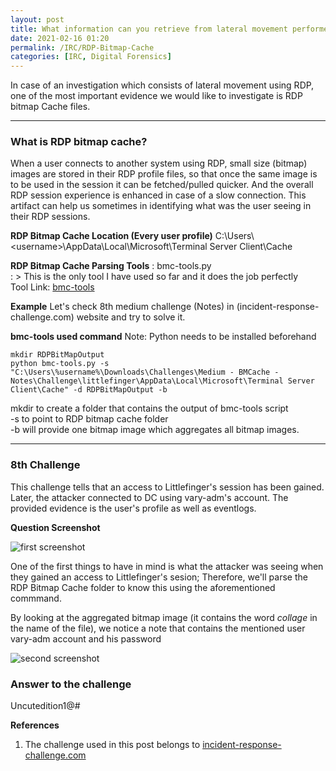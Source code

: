 ```yaml
---
layout: post
title: What information can you retrieve from lateral movement performed via RDP?
date: 2021-02-16 01:20
permalink: /IRC/RDP-Bitmap-Cache
categories: [IRC, Digital Forensics]
---
```


In case of an investigation which consists of lateral movement using RDP, one of the most important evidence we would like to investigate is RDP bitmap Cache files.

---

###  What is RDP bitmap cache?
When a user connects to another system using RDP, small size (bitmap) images are stored in their RDP profile files, so that once the same image is to be used in the session it can be fetched/pulled quicker. And the overall RDP session experience is enhanced in case of a slow connection. This artifact can help us sometimes in identifying what was the user seeing in their RDP sessions. 

**RDP Bitmap Cache Location (Every user profile)**
C:\Users\\\<username>\AppData\Local\Microsoft\Terminal Server Client\Cache

**RDP Bitmap Cache Parsing Tools**
: bmc-tools.py<br>
: > This is the only tool I have used so far and it does the job perfectly<br>
Tool Link: [bmc-tools](https://github.com/ANSSI-FR/bmc-tools)

**Example**
Let's check 8th medium challenge (Notes) in (incident-response-challenge.com) website and try to solve it.

**bmc-tools used command**
Note: Python needs to be installed beforehand

`mkdir RDPBitMapOutput`<br>
`python bmc-tools.py -s "C:\Users\%username%\Downloads\Challenges\Medium - BMCache - Notes\Challenge\littlefinger\AppData\Local\Microsoft\Terminal Server Client\Cache" -d RDPBitMapOutput -b`

mkdir to create a folder that contains the output of bmc-tools script<br>
-s to point to RDP bitmap cache folder<br>
-b will provide one bitmap image which aggregates all bitmap images.<br>

---

### 8th Challenge

This challenge tells that an access to Littlefinger's session has been gained. 
Later, the attacker connected to DC using vary-adm's account.
The provided evidence is the user's profile as well as eventlogs.

**Question Screenshot**

![first screenshot]({{site.baseurl}}/assets/images/210216-1.png)


One of the first things to have in mind is what the attacker was seeing when they gained an access to Littlefinger's sesion; Therefore, we'll parse the RDP Bitmap Cache folder to know this using the aforementioned commmand.

By looking at the aggregated bitmap image (it contains the word *collage* in the name of the file), we notice a note that contains the mentioned user vary-adm account and his password

![second screenshot]({{site.baseurl}}/assets/images/210216-2.png)

### Answer to the challenge
Uncutedition1@#

**References**
1. The challenge used in this post belongs to [incident-response-challenge.com](https://incident-response-challenge.com/)